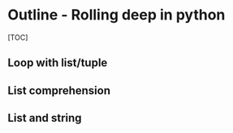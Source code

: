 # Outline - Rolling deep in python

[TOC]

## Loop with list/tuple

## List comprehension

## List and string